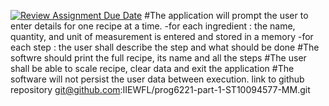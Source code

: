 [![Review Assignment Due Date](https://classroom.github.com/assets/deadline-readme-button-24ddc0f5d75046c5622901739e7c5dd533143b0c8e959d652212380cedb1ea36.svg)](https://classroom.github.com/a/Oa99dRjC)
 #The application will prompt the user to enter details for one recipe at a time.
-for each ingredient : the name, quantity, and unit of measurement is entered and stored in a memory
-for each step : the user shall describe the step and what should be done
 #The softwre should print the full recipe, its name and all the steps
  #The user shall be able to scale recipe, clear data and exit the application
  #The software will not persist the user data between execution.
link to github repository git@github.com:IIEWFL/prog6221-part-1-ST10094577-MM.git

